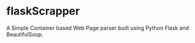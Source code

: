 # flaskScrapper

A Simple Container based Web Page parser built using Python Flask and BeautifulSoup.

